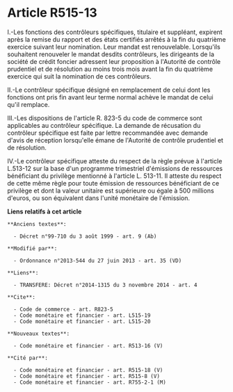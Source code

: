 # Article R515-13

I.-Les fonctions des contrôleurs spécifiques, titulaire et suppléant, expirent après la remise du rapport et des états
certifiés arrêtés à la fin du quatrième exercice suivant leur nomination. Leur mandat est renouvelable. Lorsqu'ils souhaitent
renouveler le mandat desdits contrôleurs, les dirigeants de la société de crédit foncier adressent leur proposition à
l'Autorité de contrôle prudentiel et de résolution au moins trois mois avant la fin du quatrième exercice qui suit la
nomination de ces contrôleurs. 

II.-Le contrôleur spécifique désigné en remplacement de celui dont les fonctions ont pris fin avant leur terme normal achève
le mandat de celui qu'il remplace. 

III.-Les dispositions de l'article R. 823-5 du code de commerce sont applicables au contrôleur spécifique. La demande de
récusation du contrôleur spécifique est faite par lettre recommandée avec demande d'avis de réception lorsqu'elle émane de
l'Autorité de contrôle prudentiel et de résolution. 

IV.-Le contrôleur spécifique atteste du respect de la règle prévue à l'article L.513-12 sur la base d'un programme
trimestriel d'émissions de ressources bénéficiant du privilège mentionné à l'article L. 513-11. Il atteste du respect de
cette même règle pour toute émission de ressources bénéficiant de ce privilège et dont la valeur unitaire est supérieure ou
égale à 500 millions d'euros, ou son équivalent dans l'unité monétaire de l'émission.

**Liens relatifs à cet article**

	**Anciens textes**:

	  - Décret n°99-710 du 3 août 1999 - art. 9 (Ab)

	**Modifié par**:

	  - Ordonnance n°2013-544 du 27 juin 2013 - art. 35 (VD)

	**Liens**:

	  - TRANSFERE: Décret n°2014-1315 du 3 novembre 2014 - art. 4

	**Cite**:

	  - Code de commerce - art. R823-5
	  - Code monétaire et financier - art. L515-19
	  - Code monétaire et financier - art. L515-20

	**Nouveaux textes**:

	  - Code monétaire et financier - art. R513-16 (V)

	**Cité par**:

	  - Code monétaire et financier - art. R515-18 (V)
	  - Code monétaire et financier - art. R515-8 (V)
	  - Code monétaire et financier - art. R755-2-1 (M)
